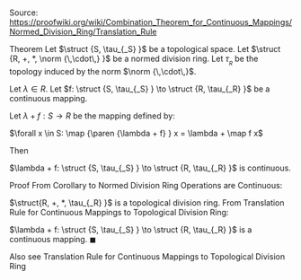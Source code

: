 # 

Source: https://proofwiki.org/wiki/Combination_Theorem_for_Continuous_Mappings/Normed_Division_Ring/Translation_Rule

Theorem
Let $\struct {S, \tau_{_S} }$ be a topological space.
Let $\struct {R, +, *, \norm {\,\cdot\,} }$ be a normed division ring.
Let $\tau_{_R}$ be the topology induced by the norm $\norm {\,\cdot\,}$.

Let $\lambda \in R$.
Let $f: \struct {S, \tau_{_S} } \to \struct {R, \tau_{_R} }$ be a continuous mapping.

Let $\lambda + f : S \to R$ be the mapping defined by:

$\forall x \in S: \map {\paren {\lambda + f} } x = \lambda + \map f x$

Then 

$\lambda + f: \struct {S, \tau_{_S} } \to \struct {R, \tau_{_R} }$ is continuous.


Proof
From Corollary to Normed Division Ring Operations are Continuous:

$\struct{R, +, *, \tau_{_R} }$ is a topological division ring.
From Translation Rule for Continuous Mappings to Topological Division Ring:

$\lambda + f: \struct {S, \tau_{_S} } \to \struct {R, \tau_{_R} }$ is a continuous mapping.
$\blacksquare$


Also see
Translation Rule for Continuous Mappings to Topological Division Ring




